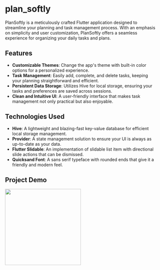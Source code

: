 # plan_softly

PlanSoftly is a meticulously crafted Flutter application designed to streamline your planning and task management process. With an emphasis on simplicity and user customization, PlanSoftly offers a seamless experience for organizing your daily tasks and plans.

## Features

- **Customizable Themes**: Change the app's theme with built-in color options for a personalized experience.
- **Task Management**: Easily add, complete, and delete tasks, keeping your planning straightforward and efficient.
- **Persistent Data Storage**: Utilizes Hive for local storage, ensuring your tasks and preferences are saved across sessions.
- **Clean and Intuitive UI**: A user-friendly interface that makes task management not only practical but also enjoyable.

## Technologies Used

- **Hive**: A lightweight and blazing-fast key-value database for efficient local storage management.
- **Provider**: A state management solution to ensure your UI is always as up-to-date as your data.
- **Flutter Slidable**: An implementation of slidable list item with directional slide actions that can be dismissed.
- **Quicksand Font**: A sans serif typeface with rounded ends that give it a friendly and modern feel.

## Project Demo
<img src="https://github.com/k-mushket/my_media/blob/main/plan_softly.gif" width="250">
